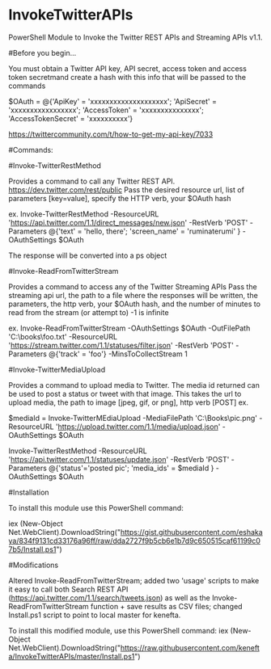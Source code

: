 # InvokeTwitterAPIs
PowerShell Module to Invoke the Twitter REST APIs and Streaming APIs v1.1. 

#Before you begin...

You must obtain a Twitter API key, API secret, access token and access token secretmand create a hash with this info that will be passed to the commands

$OAuth = @{'ApiKey' = 'xxxxxxxxxxxxxxxxxxxx'; 
	     'ApiSecret' = 'xxxxxxxxxxxxxxxxx';
 	     'AccessToken' = 'xxxxxxxxxxxxxxx';
 	     'AccessTokenSecret' = 'xxxxxxxxxx'} 


https://twittercommunity.com/t/how-to-get-my-api-key/7033


#Commands:

#Invoke-TwitterRestMethod                                          

Provides a command to call any Twitter REST API.  https://dev.twitter.com/rest/public
Pass the desired resource url, list of parameters [key=value], specify the HTTP verb, your $OAuth hash 


ex. 
Invoke-TwitterRestMethod -ResourceURL 'https://api.twitter.com/1.1/direct_messages/new.json' -RestVerb 'POST' 
-Parameters @{'text' = 'hello, there'; 'screen_name' = 'ruminaterumi' } -OAuthSettings $OAuth 



The response will be converted into a ps object


#Invoke-ReadFromTwitterStream                                                               


Provides a command to access any of the Twitter Streaming APIs
Pass the streaming api url, the path to a file where the responses will be written, the parameters, the http verb, your $OAuth hash, and the number of minutes to read from the stream (or attempt to) -1 is infinite

ex.
Invoke-ReadFromTwitterStream -OAuthSettings $OAuth -OutFilePath 'C:\books\foo.txt' -ResourceURL 'https://stream.twitter.com/1.1/statuses/filter.json' -RestVerb 'POST' -Parameters @{'track' = 'foo'} -MinsToCollectStream 1



#Invoke-TwitterMediaUpload  

Provides a command to upload media to Twitter. The media id returned can be used to post a status or tweet with that image.
This takes the url to upload media, the path to image [jpeg, gif, or png], http verb [POST]
ex.

$mediaId = Invoke-TwitterMEdiaUpload -MediaFilePath 'C:\Books\pic.png' -ResourceURL 'https://upload.twitter.com/1.1/media/upload.json' -OAuthSettings $OAuth 

Invoke-TwitterRestMethod -ResourceURL 'https://api.twitter.com/1.1/statuses/update.json' -RestVerb 'POST' -Parameters @{'status'='posted pic'; 'media_ids' = $mediaId } -OAuthSettings $OAuth 

#Installation

To install this module use this PowerShell command:

iex (New-Object Net.WebClient).DownloadString("https://gist.githubusercontent.com/eshakaya/834f9131cd33176a96ff/raw/dda2727f9b5cb6e1b7d9c650515caf61199c07b5/Install.ps1")

#Modifications

Altered Invoke-ReadFromTwitterStream; added two 'usage' scripts to make it easy to call both Search REST API (https://api.twitter.com/1.1/search/tweets.json) as well as the Invoke-ReadFromTwitterStream function + save results as CSV files; changed Install.ps1 script to point to local master for kenefta.

To install this modified module, use this PowerShell command:
iex (New-Object Net.WebClient).DownloadString("https://raw.githubusercontent.com/kenefta/InvokeTwitterAPIs/master/Install.ps1")


